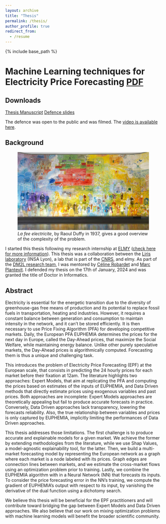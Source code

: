 ```yaml
---
layout: archive
title: "Thesis"
permalink: /thesis/
author_profile: true
redirect_from:
  - /resume
---
```


{% include base_path %}

Machine Learning techniques for Electricity Price Forecasting [PDF](/files/thesis.pdf)
======

## Downloads

[Thesis Manuscript](/files/thesis.pdf)
[Defence slides](/files/defence.pdf)

The defence was open to the public and was filmed. The [video is available here](https://www.youtube.com/live/Stj9HCPnH7g?si=Ta0hoN0RIBp3b4ER&t=226).

## Background

<figure>
    <img src="/files/fee.jpg" alt="A giant painting representing the various usage of electricity">
    <figcaption> <i>La fee electricite</i>, by Raoul Duffy in 1937, gives a good overview of the complexity of the problem.</figcaption>
</figure>

I started this thesis following my research internship at [ELMY](https://elmy.fr/) ([check here for more information](/experience/)). This thesis was a collaboration between the [Liris laboratory](https://liris.cnrs.fr/) (INSA Lyon), a lab that is part of the [CNRS](https://www.cnrs.fr/en), and elmy. As part of the [DM2L research team](https://projet.liris.cnrs.fr/dm2l/), I was mentored by [Céline Robardet](https://perso.liris.cnrs.fr/celine.robardet/) and [Marc Plantevit](https://www.lrde.epita.fr/wiki/User:Marc). I defended my thesis on the 17th of January, 2024 and was granted the title of Doctor in Informatics.

## Abstract

Electricity is essential for the energetic transition due to the diversity of greenhouse-gas free
means of production and its potential to replace fossil fuels in transportation, heating and
industries. However, it requires a constant balance between generation and consumption to
maintain intensity in the network, and it can’t be stored efficiently. It is then necessary to use
Price Fixing Algorithm (PFA) for developing competitive markets. Daily, the European PFA
EUPHEMIA determines the prices for the next day in Europe, called the Day-Ahead prices,
that maximize the Social Welfare, while maintaining energy balance. Unlike other purely
speculative markets, the Day-Ahead prices is algorithmically computed. Forecasting them
is thus a unique and challenging task.

This introduces the problem of Electricity Price Forecasting (EPF) at the European scale,
that consists in predicting the 24 hourly prices for each market before their fixation at
12am. The literature highlights two approaches: Expert Models, that aim at replicating the
PFA and computing the prices based on estimates of the inputs of EUPHEMIA, and Data
Driven methods that directly estimate prices using exogenous variables and past prices.
Both approaches are incomplete: Expert Models approaches are theoretically appealing but
fail to produce accurate forecasts in practice. Conversely, Data Driven approaches lack
transparency, lowering the forecasts reliability. Also, the true relationship between variables
and prices is only captured by EUPHEMIA, implicitly limiting the performances of Data
Driven approaches.

This thesis addresses those limitations. The first challenge is to produce accurate and
explainable models for a given market. We achieve the former by extending methodologies
from the literature, while we use Shap Values, a model-agnostic explainability tool, for
the latter. Then, we build a multi-market forecasting model by representing the European
network as a graph where each market is a node labeled with its prices. Graph edges
are connection lines between markets, and we estimate the cross-market flows using an
optimization problem prior to training. Lastly, we combine the EUPHEMIA algorithm with
in a Neural Network (NN) that forecasts its inputs. To consider the price forecasting error
in the NN’s training, we compute the gradient of EUPHEMIA’s output with respect to its
input, by vanishing the derivative of the dual function using a dichotomy search.

We believe this thesis will be beneficial for the EPF practitioners and will contribute
toward bridging the gap between Expert Models and Data Driven approaches. We also
believe that our work on mixing optimization problems with machine learning models will
benefit the broader scientific community.



